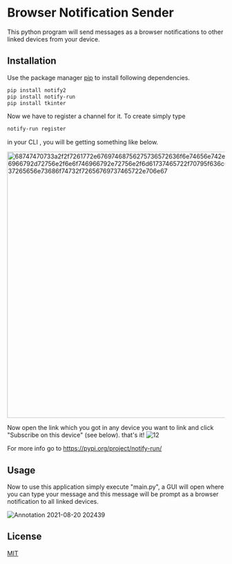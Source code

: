 # Browser Notification Sender

This python program will send messages as a browser notifications to other linked devices from your device.

## Installation

Use the package manager [pip](https://pip.pypa.io/en/stable/) to install following dependencies.

```bash
pip install notify2
pip install notify-run
pip install tkinter
```
Now we have to register a channel for it.
To create simply type 

```bash
notify-run register
```
in your CLI , you will be getting something like below.

<img width="616" alt="68747470733a2f2f7261772e67697468756275736572636f6e74656e742e636f6d2f6e6f746966792d72756e2f6e6f746966792e72756e2f6d61737465722f70795f636c69656e742f73637265656e73686f74732f72656769737465722e706e67" src="https://user-images.githubusercontent.com/60290431/130251692-be8f8567-43f2-4792-bc17-01b82100827f.png">

Now open the link which you got in any device you want to link and click "Subscribe on this device" (see below). that's it!
![12](https://user-images.githubusercontent.com/60290431/130252214-b80581a6-2782-4daa-a143-9c0633648385.png)


For more info go to https://pypi.org/project/notify-run/

## Usage
Now to use this application simply execute  "main.py",
a GUI will open where you can type your message and this message will be prompt as a browser notification to all linked devices.

![Annotation 2021-08-20 202439](https://user-images.githubusercontent.com/60290431/130252428-dabdf8f5-dcfa-4fc1-9aa2-1cd96d04cf17.jpg)


## License
[MIT](https://choosealicense.com/licenses/mit/)
